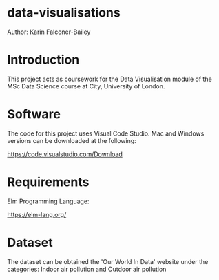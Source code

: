 # data-visualisations
Author: Karin Falconer-Bailey

# Introduction
This project acts as coursework for the  Data Visualisation module of the MSc Data Science course at City, University of London.

# Software
The code for this project uses Visual Code Studio. Mac and Windows versions can be downloaded at the following:

https://code.visualstudio.com/Download

# Requirements

Elm Programming Language:

https://elm-lang.org/

# Dataset
The dataset can be obtained the 'Our World In Data' website under the categories: Indoor air pollution and Outdoor air pollution
